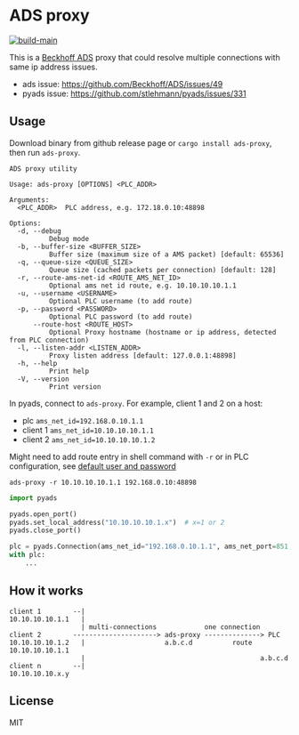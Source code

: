 # ADS proxy

[![build-main](https://github.com/fengyc/ads-proxy/actions/workflows/main.yml/badge.svg?branch=main)](https://github.com/fengyc/ads-proxy/actions/workflows/main.yml)

This is a [Beckhoff ADS][ads] proxy that could resolve multiple connections with same ip address issues.

* ads issue: https://github.com/Beckhoff/ADS/issues/49
* pyads issue: https://github.com/stlehmann/pyads/issues/331

[ads]: https://download.beckhoff.com/download/Document/automation/twincat3/TwinCAT_3_ADS_INTRO_EN.pdf

## Usage

Download binary from github release page or `cargo install ads-proxy`, then run `ads-proxy`.

```shell
ADS proxy utility

Usage: ads-proxy [OPTIONS] <PLC_ADDR>

Arguments:
  <PLC_ADDR>  PLC address, e.g. 172.18.0.10:48898

Options:
  -d, --debug
          Debug mode
  -b, --buffer-size <BUFFER_SIZE>
          Buffer size (maximum size of a AMS packet) [default: 65536]
  -q, --queue-size <QUEUE_SIZE>
          Queue size (cached packets per connection) [default: 128]
  -r, --route-ams-net-id <ROUTE_AMS_NET_ID>
          Optional ams net id route, e.g. 10.10.10.10.1.1
  -u, --username <USERNAME>
          Optional PLC username (to add route)
  -p, --password <PASSWORD>
          Optional PLC password (to add route)
      --route-host <ROUTE_HOST>
          Optional Proxy hostname (hostname or ip address, detected from PLC connection)
  -l, --listen-addr <LISTEN_ADDR>
          Proxy listen address [default: 127.0.0.1:48898]
  -h, --help
          Print help
  -V, --version
          Print version

```

In pyads, connect to `ads-proxy`. For example, client 1 and 2 on a host:

* plc `ams_net_id=192.168.0.10.1.1`
* client 1 `ams_net_id=10.10.10.10.1.1`
* client 2 `ams_net_id=10.10.10.10.1.2`

Might need to add route entry in shell command with `-r` or in PLC configuration, see [default user and password][password]

[password]: https://infosys.beckhoff.com/english.php?content=../content/1033/sw_os/2019206411.html&id=3176926840725427056

```shell
ads-proxy -r 10.10.10.10.1.1 192.168.0.10:48898
```

```python
import pyads

pyads.open_port()
pyads.set_local_address("10.10.10.10.1.x")  # x=1 or 2
pyads.close_port()

plc = pyads.Connection(ams_net_id="192.168.0.10.1.1", ams_net_port=851, ip_address="127.0.0.1")
with plc:
    ...
```

## How it works

```text
client 1        --|
10.10.10.10.1.1   |
                  | multi-connections            one connection
client 2        ---------------------> ads-proxy --------------> PLC
10.10.10.10.1.2   |                    a.b.c.d          route 10.10.10.10.1.1
                  |                                            a.b.c.d
client n        --|   
10.10.10.10.x.y
```

## License

MIT
